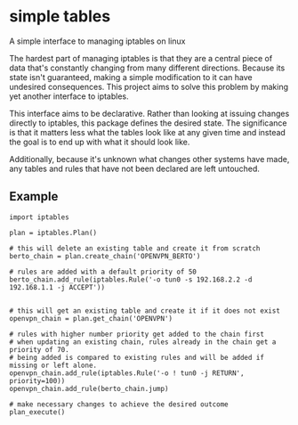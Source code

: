 # simple tables
A simple interface to managing iptables on linux

The hardest part of managing iptables is that they are a central piece of data that's constantly changing from many different directions.  Because its state isn't guaranteed, making a simple modification to it can have undesired consequences.  This project aims to solve this problem by making yet another interface to iptables.

This interface aims to be declarative.  Rather than looking at issuing changes directly to iptables, this package defines the desired state.  The significance is that it matters less what the tables look like at any given time and instead the goal is to end up with what it should look like.

Additionally, because it's unknown what changes other systems have made, any tables and rules that have not been declared are left untouched.

## Example

```
import iptables

plan = iptables.Plan()

# this will delete an existing table and create it from scratch
berto_chain = plan.create_chain('OPENVPN_BERTO')

# rules are added with a default priority of 50
berto_chain.add_rule(iptables.Rule('-o tun0 -s 192.168.2.2 -d 192.168.1.1 -j ACCEPT'))


# this will get an existing table and create it if it does not exist
openvpn_chain = plan.get_chain('OPENVPN')

# rules with higher number priority get added to the chain first
# when updating an existing chain, rules already in the chain get a priority of 70.
# being added is compared to existing rules and will be added if missing or left alone.
openvpn_chain.add_rule(iptables.Rule('-o ! tun0 -j RETURN', priority=100))
openvpn_chain.add_rule(berto_chain.jump)

# make necessary changes to achieve the desired outcome
plan_execute()
```
